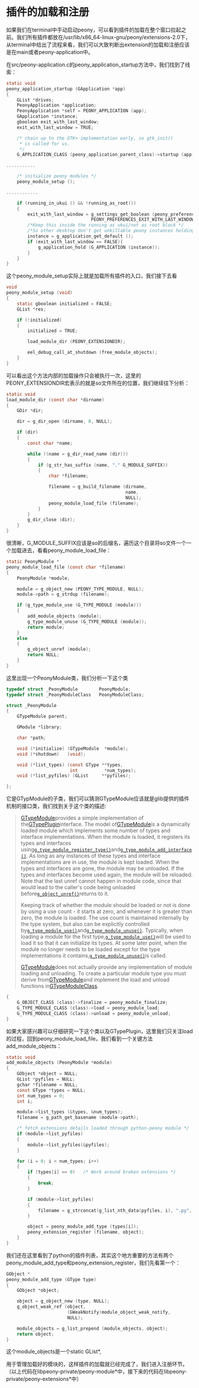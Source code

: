 # 插件的加载和注册

如果我们在terminal中手动启动peony，可以看到插件的加载在整个窗口拉起之前。我们所有插件都放在/usr/lib/x86\_64-linux-gnu/peony/extensions-2.0下，从terminal中给出了流程来看，我们可以大致判断出extension的加载和注册应该是在main或者peony-application中。

在src/peony-application.c的peony\_application\_startup方法中，我们找到了线索：

```c
static void
peony_application_startup (GApplication *app)
{
    GList *drives;
    PeonyApplication *application;
    PeonyApplication *self = PEONY_APPLICATION (app);
    GApplication *instance;
    gboolean exit_with_last_window;
    exit_with_last_window = TRUE;

    /* chain up to the GTK+ implementation early, so gtk_init()
     * is called for us.
     */
    G_APPLICATION_CLASS (peony_application_parent_class)->startup (app);

...........

    /* initialize peony modules */
    peony_module_setup ();

............

    if (running_in_ukui () && !running_as_root())
    {
        exit_with_last_window = g_settings_get_boolean (peony_preferences,   
                                PEONY_PREFERENCES_EXIT_WITH_LAST_WINDOW);
        /*Keep this inside the running as ukui/not as root block */
        /*So other desktop don't get unkillable peony instances holding open */
        instance = g_application_get_default ();
        if (exit_with_last_window == FALSE){
            g_application_hold (G_APPLICATION (instance));
        }
    }
}
```

这个peony\_module\_setup实际上就是加载所有插件的入口，我们接下去看

```c
void
peony_module_setup (void)
{
    static gboolean initialized = FALSE;
    GList *res;

    if (!initialized)
    {
        initialized = TRUE;

        load_module_dir (PEONY_EXTENSIONDIR);

        eel_debug_call_at_shutdown (free_module_objects);
    }
}
```

可以看出这个方法内部的加载操作只会被执行一次，这里的PEONY\_EXTENSIONDIR宏表示的就是so文件所在的位置，我们继续往下分析：

```c
static void
load_module_dir (const char *dirname)
{
    GDir *dir;

    dir = g_dir_open (dirname, 0, NULL);

    if (dir)
    {
        const char *name;

        while ((name = g_dir_read_name (dir)))
        {
            if (g_str_has_suffix (name, "." G_MODULE_SUFFIX))
            {
                char *filename;

                filename = g_build_filename (dirname,
                                             name,
                                             NULL);
                peony_module_load_file (filename);
            }
        }
        g_dir_close (dir);
    }
}
```

很清晰，G\_MODULE\_SUFFIX应该是so的后缀名，遍历这个目录将so文件一个一个加载进去，看看peony\_module\_load\_file：

```c
static PeonyModule *
peony_module_load_file (const char *filename)
{
    PeonyModule *module;

    module = g_object_new (PEONY_TYPE_MODULE, NULL);
    module->path = g_strdup (filename);

    if (g_type_module_use (G_TYPE_MODULE (module)))
    {
        add_module_objects (module);
        g_type_module_unuse (G_TYPE_MODULE (module));
        return module;
    }
    else
    {
        g_object_unref (module);
        return NULL;
    }
}
```

这里出现一个PeonyModule类，我们分析一下这个类

```c
typedef struct _PeonyModule        PeonyModule;
typedef struct _PeonyModuleClass   PeonyModuleClass;

struct _PeonyModule
{
    GTypeModule parent;

    GModule *library;

    char *path;

    void (*initialize) (GTypeModule  *module);
    void (*shutdown)   (void);

    void (*list_types) (const GType **types,
                        int          *num_types);
    void (*list_pyfiles) (GList     **pyfiles);

};
```

它是GTypModule的子类，我们可以猜测GTypeModule应该就是glib提供的插件机制的接口类，我们找到关于这个类的描述:

> [GTypeModule](GTypeModule.html)provides a simple implementation of the[GTypePlugin](GTypePlugin.html)interface. The model of[GTypeModule](GTypeModule.html)is a dynamically loaded module which implements some number of types and interface implementations. When the module is loaded, it registers its types and interfaces using[`g_type_module_register_type()`](GTypeModule.html#g-type-module-register-type)and[`g_type_module_add_interface()`](GTypeModule.html#g-type-module-add-interface). As long as any instances of these types and interface implementations are in use, the module is kept loaded. When the types and interfaces are gone, the module may be unloaded. If the types and interfaces become used again, the module will be reloaded. Note that the last unref cannot happen in module code, since that would lead to the caller's code being unloaded before[`g_object_unref()`](gobject-The-Base-Object-Type.html#g-object-unref)returns to it.
>
> Keeping track of whether the module should be loaded or not is done by using a use count - it starts at zero, and whenever it is greater than zero, the module is loaded. The use count is maintained internally by the type system, but also can be explicitly controlled by[`g_type_module_use()`](GTypeModule.html#g-type-module-use)and[`g_type_module_unuse()`](GTypeModule.html#g-type-module-unuse). Typically, when loading a module for the first type,[`g_type_module_use()`](GTypeModule.html#g-type-module-use)will be used to load it so that it can initialize its types. At some later point, when the module no longer needs to be loaded except for the type implementations it contains,[`g_type_module_unuse()`](GTypeModule.html#g-type-module-unuse)is called.
>
> [GTypeModule](GTypeModule.html)does not actually provide any implementation of module loading and unloading. To create a particular module type you must derive from[GTypeModule](GTypeModule.html)and implement the load and unload functions in[GTypeModuleClass](GTypeModule.html#GTypeModuleClass).

```c
{
    G_OBJECT_CLASS (class)->finalize = peony_module_finalize;
    G_TYPE_MODULE_CLASS (class)->load = peony_module_load;
    G_TYPE_MODULE_CLASS (class)->unload = peony_module_unload;
}
```

如果大家感兴趣可以仔细研究一下这个类以及GTypePlugin，这里我们只关注load的过程，回到peony\_module\_load\_file，我们看到一个关键方法add\_module\_objects：

```c
static void
add_module_objects (PeonyModule *module)
{
    GObject *object = NULL;
    GList *pyfiles = NULL;
    gchar *filename = NULL;
    const GType *types = NULL;
    int num_types = 0;
    int i;

    module->list_types (&types, &num_types);
    filename = g_path_get_basename (module->path);

    /* fetch extensions details loaded through python-peony module */
    if (module->list_pyfiles)
    {
        module->list_pyfiles(&pyfiles);
    }

    for (i = 0; i < num_types; i++)
    {
        if (types[i] == 0)   /* Work around broken extensions */
        {
            break;
        }

        if (module->list_pyfiles)
        {
            filename = g_strconcat(g_list_nth_data(pyfiles, i), ".py", NULL);
        }

        object = peony_module_add_type (types[i]);
        peony_extension_register (filename, object);
    }
}
```

我们还在这里看到了python的插件列表，其实这个地方重要的方法有两个peony\_module\_add\_type和peony\_extension\_register，我们先看第一个：

```c
GObject *
peony_module_add_type (GType type)
{
    GObject *object;

    object = g_object_new (type, NULL);
    g_object_weak_ref (object,
                       (GWeakNotify)module_object_weak_notify,
                       NULL);

    module_objects = g_list_prepend (module_objects, object);
    return object;
}
```

这个module\_objects是一个static GList\*,

用于管理加载好的模块的，这样插件的加载就已经完成了，我们进入注册环节。（以上代码在libpeony-private/peony-module\*中，接下来的代码在libpeony-private/peony-extensions\*中）

